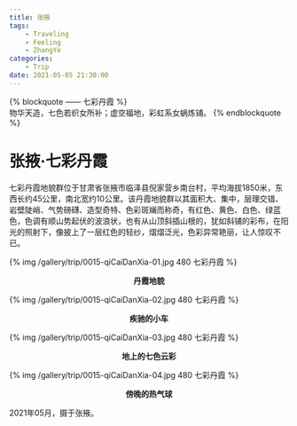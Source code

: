 ```yaml
---
title: 张掖
tags:
    - Traveling
    - Feeling
    - ZhangYe
categories:
	- Trip
date: 2021-05-05 21:30:00
---
```


{% blockquote —— 七彩丹霞 %}  
物华天造，七色若织女所补；虚空福地，彩虹系女蜗炼铺。
{% endblockquote %} 

<!-- more -->

# 张掖·七彩丹霞

七彩丹霞地貌群位于甘肃省张掖市临泽县倪家营乡南台村，平均海拔1850米，东西长约45公里，南北宽约10公里。该丹霞地貌群以其面积大、集中，层理交错、岩壁陡峭、气势磅礴、造型奇特、色彩斑斓而称奇，有红色、黄色、白色、绿蓝色，色调有顺山势起伏的波浪状，也有从山顶斜插山根的，犹如斜铺的彩布，在阳光的照射下，像披上了一层红色的轻纱，熠熠泛光，色彩异常艳丽，让人惊叹不已。

{% img /gallery/trip/0015-qiCaiDanXia-01.jpg 480 七彩丹霞 %}
<p align="center"><b>丹霞地貌</b></p>

{% img /gallery/trip/0015-qiCaiDanXia-02.jpg 480 七彩丹霞 %}
<p align="center"><b>疾驰的小车</b></p>

{% img /gallery/trip/0015-qiCaiDanXia-03.jpg 480 七彩丹霞 %}
<p align="center"><b>地上的七色云彩</b></p>

{% img /gallery/trip/0015-qiCaiDanXia-04.jpg 480 七彩丹霞 %}
<p align="center"><b>傍晚的热气球</b></p>

2021年05月，摄于张掖。